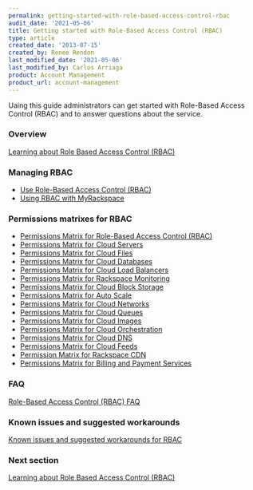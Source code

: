 ```yaml
---
permalink: getting-started-with-role-based-access-control-rbac
audit_date: '2021-05-06'
title: Getting started with Role-Based Access Control (RBAC)
type: article
created_date: '2013-07-15'
created_by: Renee Rendon
last_modified_date: '2021-05-06'
last_modified_by: Carlos Arriaga
product: Account Management
product_url: account-management
---
```


Uaing this guide administrators can get started with
Role-Based Access Control (RBAC) and to answer questions about the
service.

### Overview

[Learning about Role Based Access Control (RBAC)](/support/how-to/overview-role-based-access-control-rbac)

### Managing RBAC

-   [Use Role-Based Access Control (RBAC)](/support/how-to/managing-role-based-access-control-rbac)
-   [Using RBAC with MyRackspace](/support/how-to/using-rbac-with-myrackspace)

### Permissions matrixes for RBAC

-   [Permissions Matrix for Role-Based Access Control (RBAC)](/support/how-to/permissions-matrix-for-role-based-access-control-rbac)
-   [Permissions Matrix for Cloud Servers](/support/how-to/permissions-matrix-for-next-generation-cloud-servers)
-   [Permissions Matrix for Cloud Files](/support/how-to/permissions-matrix-for-cloud-files)
-   [Permissions Matrix for Cloud Databases](/support/how-to/permissions-matrix-for-cloud-databases)
-   [Permissions Matrix for Cloud Load Balancers](/support/how-to/permissions-matrix-for-cloud-load-balancers)
-   [Permissions Matrix for Rackspace Monitoring](/support/how-to/permissions-matrix-for-rackspace-monitoring)
-   [Permissions Matrix for Cloud Block Storage](/support/how-to/permissions-matrix-for-cloud-block-storage)
-   [Permissions Matrix for Auto Scale](/support/how-to/permissions-matrix-for-auto-scale)
-   [Permissions Matrix for Cloud Networks](/support/how-to/permissions-matrix-for-cloud-networks)
-   [Permissions Matrix for Cloud Queues](/support/how-to/permissions-matrix-for-cloud-queues)
-   [Permissions Matrix for Cloud Images](/support/how-to/detailed-permissions-matrix-for-cloud-images)
-   [Permissions Matrix for Cloud Orchestration](/support/how-to/permissions-matrix-for-cloud-orchestration)
-   [Permissions Matrix for Cloud DNS](/support/how-to/detailed-permissions-matrix-for-dns)
-   [Permissions Matrix for Cloud Feeds](/support/how-to/detailed-permissions-matrix-for-cloud-feeds)
-   [Permission Matrix for Rackspace CDN](/support/how-to/permission-matrix-for-rackspace-cdn)
-   [Permissions Matrix for Billing and Payment Services](/support/how-to/detailed-permissions-matrix-for-billing-services)

### FAQ

[Role-Based Access Control (RBAC) FAQ](/support/how-to/faq-role-based-access-control-rbac)

### Known issues and suggested workarounds

[Known issues and suggested workarounds for RBAC](/support/how-to/known-issues-and-suggested-workarounds-role-based-access-control-rbac)

### Next section

[Learning about Role Based Access Control (RBAC)](/support/how-to/overview-role-based-access-control-rbac)
